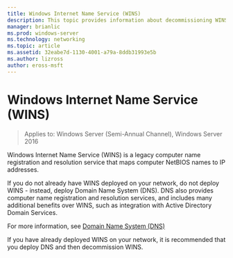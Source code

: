 ```yaml
---
title: Windows Internet Name Service (WINS)
description: This topic provides information about decommissioning WINS and using DNS for name resolution services on your network.
manager: brianlic
ms.prod: windows-server
ms.technology: networking
ms.topic: article
ms.assetid: 32eabe7d-1130-4001-a79a-8ddb31993e5b
ms.author: lizross 
author: eross-msft
---
```


#  Windows Internet Name Service (WINS)

>Applies to: Windows Server (Semi-Annual Channel), Windows Server 2016

Windows Internet Name Service (WINS) is a legacy computer name registration and resolution service that maps computer NetBIOS names to IP addresses.

If you do not already have WINS deployed on your network, do not deploy WINS - instead, deploy Domain Name System \(DNS\). DNS also provides computer name registration and resolution services, and includes many additional benefits over WINS, such as integration with Active Directory Domain Services.

For more information, see [Domain Name System (DNS)](https://docs.microsoft.com/windows-server/networking/dns/dns-top)

If you have already deployed WINS on your network, it is recommended that you deploy DNS and then decommission WINS.
